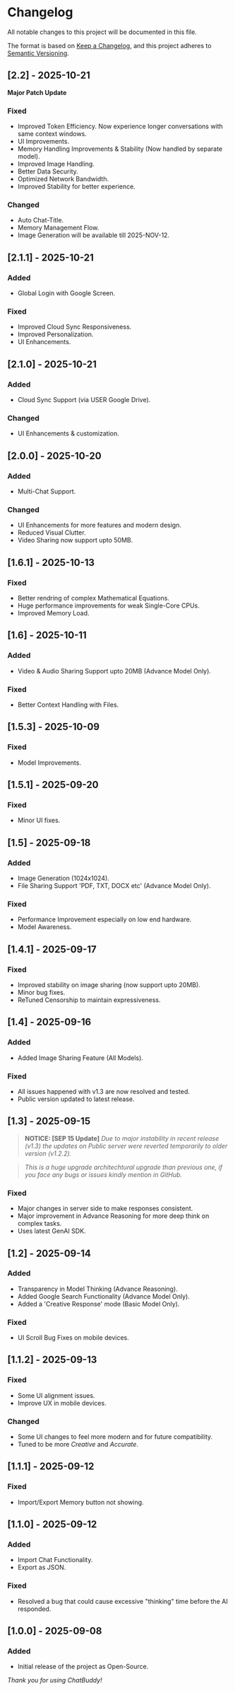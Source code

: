# Changelog

All notable changes to this project will be documented in this file.

The format is based on [Keep a Changelog](https://keepachangelog.com/en/1.0.0/),
and this project adheres to [Semantic Versioning](https://semver.org/spec/v2.0.0.html).

## [2.2] - 2025-10-21 
**Major Patch Update**

### Fixed
- Improved Token Efficiency. Now experience longer conversations with same context windows.
- UI Improvements.
- Memory Handling Improvements & Stability (Now handled by separate model).
- Improved Image Handling.
- Better Data Security.
- Optimized Network Bandwidth.
- Improved Stability for better experience.

### Changed 
- Auto Chat-Title.
- Memory Management Flow.
- Image Generation will be available till 2025-NOV-12.

## [2.1.1] - 2025-10-21

### Added
- Global Login with Google Screen.

### Fixed
- Improved Cloud Sync Responsiveness.
- Improved Personalization.
- UI Enhancements.

## [2.1.0] - 2025-10-21

### Added
- Cloud Sync Support (via USER Google Drive).

### Changed
- UI Enhancements & customization.

## [2.0.0] - 2025-10-20

### Added
- Multi-Chat Support.

### Changed
- UI Enhancements for more features and modern design.
- Reduced Visual Clutter.
- Video Sharing now support upto 50MB.

## [1.6.1] - 2025-10-13

### Fixed
- Better rendring of complex Mathematical Equations.
- Huge performance improvements for weak Single-Core CPUs.
- Improved Memory Load.

## [1.6] - 2025-10-11

### Added
- Video & Audio Sharing Support upto 20MB (Advance Model Only).

### Fixed
- Better Context Handling with Files.

## [1.5.3] - 2025-10-09

### Fixed
- Model Improvements.

## [1.5.1] - 2025-09-20

### Fixed
- Minor UI fixes.
  

## [1.5] - 2025-09-18

### Added
- Image Generation (1024x1024).
- File Sharing Support 'PDF, TXT, DOCX etc' (Advance Model Only).

### Fixed
- Performance Improvement especially on low end hardware.
- Model Awareness.


## [1.4.1] - 2025-09-17

### Fixed
- Improved stability on image sharing (now support upto 20MB).
- Minor bug fixes.
- ReTuned Censorship to maintain expressiveness.


## [1.4] - 2025-09-16

### Added
- Added Image Sharing Feature (All Models). 

### Fixed
- All issues happened with v1.3 are now resolved and tested.
- Public version updated to latest release.

  
## [1.3] - 2025-09-15
> **NOTICE: [SEP 15 Update]** *Due to major instability in recent release (v1.3) the updates on Public server were reverted temporarily to older version (v1.2.2).*


> *This is a huge upgrade architechtural upgrade than previous one, if you face any bugs or issues kindly mention in GitHub.*

### Fixed
- Major changes in server side to make responses consistent.
- Major improvement in Advance Reasoning for more deep think on complex tasks.
- Uses latest GenAI SDK.


## [1.2] - 2025-09-14

### Added
- Transparency in Model Thinking (Advance Reasoning).
- Added Google Search Functionality (Advance Model Only).
- Added a 'Creative Response' mode (Basic Model Only).

### Fixed
- UI Scroll Bug Fixes on mobile devices.


## [1.1.2] - 2025-09-13

### Fixed
- Some UI alignment issues.
- Improve UX in mobile devices.

### Changed
- Some UI changes to feel more modern and for future compatibility.
- Tuned to be more *Creative* and *Accurate*.


## [1.1.1] - 2025-09-12

### Fixed
- Import/Export Memory button not showing.


## [1.1.0] - 2025-09-12

### Added
- Import Chat Functionality.
- Export as JSON.

### Fixed
- Resolved a bug that could cause excessive "thinking" time before the AI responded.


## [1.0.0] - 2025-09-08

### Added
- Initial release of the project as Open-Source.

*Thank you for using ChatBuddy!*
